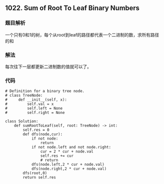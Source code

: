 ## 1022. Sum of Root To Leaf Binary Numbers

### 题目解析
一个只有0和1的树，每个从root到leaf的路径都代表一个二进制的数，求所有路径的和

### 解法
每次往下一层都更新二进制数的值就可以了。

### 代码
```
# Definition for a binary tree node.
# class TreeNode:
#     def __init__(self, x):
#         self.val = x
#         self.left = None
#         self.right = None

class Solution:
    def sumRootToLeaf(self, root: TreeNode) -> int:
        self.res = 0
        def dfs(node,cur):
            if not node:
                return 
            if not node.left and not node.right:
                cur = 2 * cur + node.val
                self.res += cur
                # return
            dfs(node.left,2 * cur + node.val)
            dfs(node.right,2 * cur + node.val)
        dfs(root,0)
        return self.res
```
